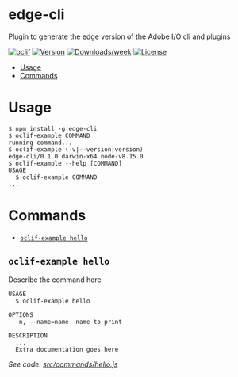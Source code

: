 edge-cli
========

Plugin to generate the edge version of the Adobe I/O cli and plugins

[![oclif](https://img.shields.io/badge/cli-oclif-brightgreen.svg)](https://oclif.io)
[![Version](https://img.shields.io/npm/v/edge-cli.svg)](https://npmjs.org/package/edge-cli)
[![Downloads/week](https://img.shields.io/npm/dw/edge-cli.svg)](https://npmjs.org/package/edge-cli)
[![License](https://img.shields.io/npm/l/edge-cli.svg)](https://github.com/adobe/aio-cli-edge/blob/master/package.json)

<!-- toc -->
* [Usage](#usage)
* [Commands](#commands)
<!-- tocstop -->
# Usage
<!-- usage -->
```sh-session
$ npm install -g edge-cli
$ oclif-example COMMAND
running command...
$ oclif-example (-v|--version|version)
edge-cli/0.1.0 darwin-x64 node-v8.15.0
$ oclif-example --help [COMMAND]
USAGE
  $ oclif-example COMMAND
...
```
<!-- usagestop -->
# Commands
<!-- commands -->
* [`oclif-example hello`](#oclif-example-hello)

## `oclif-example hello`

Describe the command here

```
USAGE
  $ oclif-example hello

OPTIONS
  -n, --name=name  name to print

DESCRIPTION
  ...
  Extra documentation goes here
```

_See code: [src/commands/hello.js](https://github.com/adobe/aio-cli-edge/blob/v0.1.0/src/commands/hello.js)_
<!-- commandsstop -->
